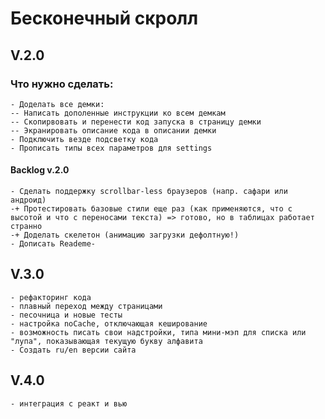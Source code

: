 # Бесконечный скролл

## V.2.0

### Что нужно сделать:
    - Доделать все демки:
    -- Написать дополенные инструкции ко всем демкам 
    -- Скопирвовать и перенести код запуска в страницу демки
    -- Экранировать описание кода в описании демки
    - Подключить везде подсветку кода
    - Прописать типы всех параметров для settings

#### Backlog v.2.0
    - Сделать поддержку scrollbar-less браузеров (напр. сафари или андроид)
    -+ Протестировать базовые стили еще раз (как применяются, что с высотой и что с переносами текста) => готово, но в таблицах работает странно
    -+ Доделать скелетон (анимацию загрузки дефолтную!)
    - Дописать Reademe-

## V.3.0
    - рефакторинг кода
    - плавный переход между страницами
    - песочница и новые тесты
    - настройка noCache, отключающая кеширование
    - возможность писать свои надстройки, типа мини-мэп для списка или "лупа", показывающая текущую букву алфавита
    - Создать ru/en версии сайта


## V.4.0
    - интеграция с реакт и вью
